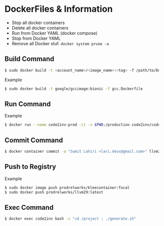 # DockerFiles & Information

- Stop all docker containers 
- Delete all docker containers
- Run from Docker YAML (docker compose) 
- Stop from Docker YAML 
- Remove all Docker stuf. `docker system prune -a` 

## Build Command

```bash
$ sudo docker build -t <account_name>/<image_name>:<tag> -f /path/to/Dockerfile /path/to/buildContext
```

Example

```bash
$ sudo docker build -t google/gccimage:bionic -f gcc.Dockerfile
```

## Run Command 

Example 

```bash
$ docker run --name code2inv-prod -it -v $PWD:/production code2inv/code2inv:latest
```

## Commit Command

```bash
$ docker container commit -a "Sumit Lahiri <lari.devs@gmail.com>" llvm29 prodrelworks/llvm29:latest
```

## Push to Registry

Example 

```bash
$ sudo docker image push prodrelworks/kleecontainer:focal
$ sudo docker push prodrelworks/llvm29:latest
```

## Exec Command 

```bash
$ docker exec code2inv bash -c "cd /project ; ./generate.sh"
```
